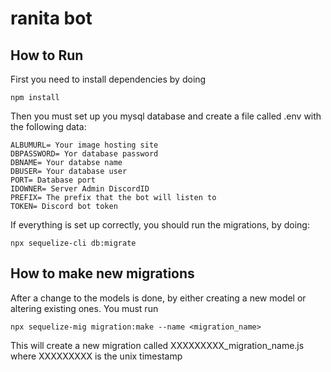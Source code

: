 ﻿# ranita bot

## How to Run

First you need to install dependencies by doing

```npm install```

Then you must set up you mysql database and create a file called .env with the following data:
```
ALBUMURL= Your image hosting site
DBPASSWORD= Yor database password
DBNAME= Your databse name
DBUSER= Your database user
PORT= Database port
IDOWNER= Server Admin DiscordID
PREFIX= The prefix that the bot will listen to
TOKEN= Discord bot token
``` 

If everything is set up correctly, you should run the migrations, by doing:

```npx sequelize-cli db:migrate```

## How to make new migrations

After a change to the models is done, by either creating a new model or altering existing ones. You must run 

```npx sequelize-mig migration:make --name <migration_name>```

This will create a new migration called XXXXXXXXX_migration_name.js where XXXXXXXXX is the unix timestamp 
